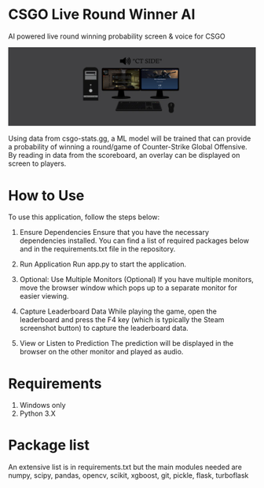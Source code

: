 # CSGO Live Round Winner AI
AI powered live round winning probability screen & voice for CSGO

![alt text](https://github.com/TChowdhury1999/CSGO_Data_Analysis/blob/main/images/readme_image.png?raw=true)

Using data from csgo-stats.gg, a ML model will be trained that can provide a probability of winning a round/game of Counter-Strike Global Offensive. By reading in data from the scoreboard, an overlay can be displayed on screen to players.

# How to Use
To use this application, follow the steps below:

1. Ensure Dependencies
Ensure that you have the necessary dependencies installed. You can find a list of required packages below and in the requirements.txt file in the repository.

2. Run Application
Run app.py to start the application.

3. Optional: Use Multiple Monitors
(Optional) If you have multiple monitors, move the browser window which pops up to a separate monitor for easier viewing.

4. Capture Leaderboard Data
While playing the game, open the leaderboard and press the F4 key (which is typically the Steam screenshot button) to capture the leaderboard data.

5. View or Listen to Prediction
The prediction will be displayed in the browser on the other monitor and played as audio.

# Requirements
1) Windows only 
2) Python 3.X

# Package list
An extensive list is in requirements.txt but the main modules needed are numpy, scipy, pandas, opencv, scikit, xgboost, git, pickle, flask, turboflask
